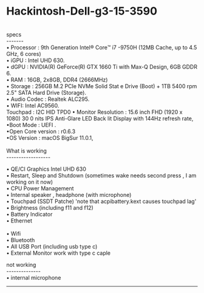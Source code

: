 # Hackintosh-Dell-g3-15-3590<br>
<br>
specs<br>
-------<br>
• Processor : 9th Generation Intel®️ Core™️ i7 -9750H (12MB Cache, up to 4.5 GHz, 6 cores) <br>
• iGPU : Intel UHD 630. <br>
• dGPU :  NVIDIA(R) GeForce(R) GTX 1660 Ti with Max-Q Design, 6GB GDDR 6. <br>
• RAM : 16GB, 2x8GB, DDR4 (2666MHz) <br>
• Storage : 256GB M.2 PCIe NVMe Solid Stat e Drive (Boot) + 1TB 5400 rpm 2.5" SATA Hard Drive (Storage). <br>
• Audio Codec : Realtek ALC295. <br>
• WIFI: Intel AC9560. <br>
Touchpad : I2C HID TPD0
• Monitor Resolution : 15.6 inch FHD (1920 x 1080) 30 0 nits IPS Anti-Glare LED Back lit Display with 144Hz refresh rate,<br>
•Boot Mode : UEFI .<br>
•Open Core version : r0.6.3<br>
•OS Version : macOS BigSur 11.0.1,<br>
<br>
What is working<br>
------------------<br>

• QE/CI Graphics Intel UHD 630 <br>
• Restart, Sleep and Shutdown (sometimes wake needs second press , I am working on it now) <br>
• CPU Power Management <br>
• Internal speaker , headphone (with microphone) <br>
• Touchpad (SSDT Patche) 'note that acpibattery.kext causes    touchpad lag' <br>
• Brightness (including f11 and f12) <br>
• Battery Indicator <br>
• Ethernet <br>  
• Wifi <br>
• Bluetooth <br>
• All USB Port (including usb type c) <br>
• External Monitor work with type c caple

not working<br>
--------------<br>
• internal microphone<br>



-----------------------------------------------------------------------------------------------------------------------------
